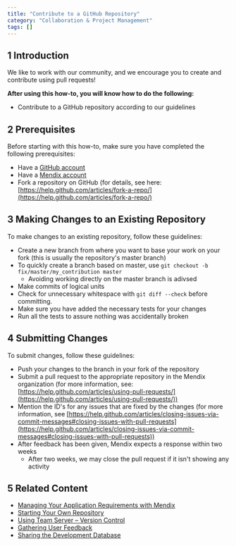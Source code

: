 ```yaml
---
title: "Contribute to a GitHub Repository"
category: "Collaboration & Project Management"
tags: []
---
```

## 1 Introduction

We like to work with our community, and we encourage you to create and contribute using pull requests!

**After using this how-to, you will know how to do the following:**  

* Contribute to a GitHub repository according to our guidelines

## 2 Prerequisites

Before starting with this how-to, make sure you have completed the following prerequisites:

* Have a [GitHub account](https://github.com/join)
* Have a [Mendix account](https://home.mendix.com/)
* Fork a repository on GitHub (for details, see here: [https://help.github.com/articles/fork-a-repo/](https://help.github.com/articles/fork-a-repo/)

## 3 Making Changes to an Existing Repository

To make changes to an existing repository, follow these guidelines:

* Create a new branch from where you want to base your work on your fork (this is usually the repository's master branch)
* To quickly create a branch based on master, use `git checkout -b fix/master/my_contribution master`
    * Avoiding working directly on the master branch is adivsed
* Make commits of logical units
* Check for unnecessary whitespace with `git diff --check` before committing.
* Make sure you have added the necessary tests for your changes
* Run all the tests to assure nothing was accidentally broken

## 4 Submitting Changes

To submit changes, follow these guidelines:

* Push your changes to the branch in your fork of the repository
* Submit a pull request to the appropriate repository in the Mendix organization (for more information, see: [https://help.github.com/articles/using-pull-requests/](https://help.github.com/articles/using-pull-requests/))
* Mention the ID's for any issues that are fixed by the changes (for more information, see [https://help.github.com/articles/closing-issues-via-commit-messages#closing-issues-with-pull-requests](https://help.github.com/articles/closing-issues-via-commit-messages#closing-issues-with-pull-requests))
* After feedback has been given, Mendix expects a response within two weeks
    * After two weeks, we may close the pull request if it isn't showing any activity

## 5 Related Content

* [Managing Your Application Requirements with Mendix](/developerportal/collaborate/stories)
* [Starting Your Own Repository](starting-your-own-repository)
* [Using Team Server – Version Control](using-team-server-version-control)
* [Gathering User Feedback](/developerportal/collaborate/use-feedback-widget)
* [Sharing the Development Database](sharing-the-development-database)

